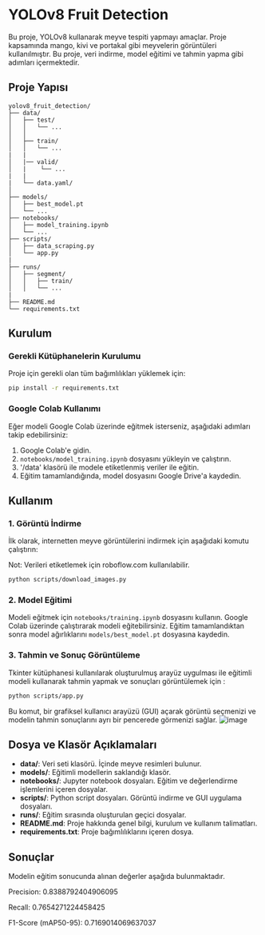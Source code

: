 
# YOLOv8 Fruit Detection

Bu proje, YOLOv8 kullanarak meyve tespiti yapmayı amaçlar. Proje kapsamında mango, kivi ve portakal gibi meyvelerin görüntüleri kullanılmıştır. Bu proje, veri indirme, model eğitimi ve tahmin yapma gibi adımları içermektedir.

## Proje Yapısı

```
yolov8_fruit_detection/
├── data/
│   ├── test/
│   │   └── ...  
│   │   
│   ├── train/
│   │   └── ...
|   |
│   |── valid/
│   |    └── ...
|   |
|   └── data.yaml/
│       
├── models/
│   ├── best_model.pt
│   └── ...
├── notebooks/
│   ├── model_training.ipynb
│   └── ...
├── scripts/
│   ├── data_scraping.py
│   └── app.py
|
├── runs/
│   ├── segment/
│   │   ├── train/
│   │   └── ...
|
├── README.md
└── requirements.txt
```

## Kurulum

### Gerekli Kütüphanelerin Kurulumu

Proje için gerekli olan tüm bağımlılıkları yüklemek için:

```bash
pip install -r requirements.txt
```

### Google Colab Kullanımı

Eğer modeli Google Colab üzerinde eğitmek isterseniz, aşağıdaki adımları takip edebilirsiniz:

1. Google Colab'e gidin.
2. `notebooks/model_training.ipynb` dosyasını yükleyin ve çalıştırın.
3. '/data' klasörü ile modele etiketlenmiş veriler ile eğitin. 
4. Eğitim tamamlandığında, model dosyasını Google Drive'a kaydedin.

## Kullanım

### 1. Görüntü İndirme

İlk olarak, internetten meyve görüntülerini indirmek için aşağıdaki komutu çalıştırın:

Not: Verileri etiketlemek için roboflow.com kullanılabilir.

```bash
python scripts/download_images.py
```

### 2. Model Eğitimi

Modeli eğitmek için `notebooks/training.ipynb` dosyasını kullanın. Google Colab üzerinde çalıştırarak modeli eğitebilirsiniz. Eğitim tamamlandıktan sonra model ağırlıklarını `models/best_model.pt` dosyasına kaydedin.

### 3. Tahmin ve Sonuç Görüntüleme

Tkinter kütüphanesi kullanılarak oluşturulmuş arayüz uygulması ile eğitimli modeli kullanarak tahmin yapmak ve sonuçları görüntülemek için :

```bash
python scripts/app.py
```

Bu komut, bir grafiksel kullanıcı arayüzü (GUI) açarak görüntü seçmenizi ve modelin tahmin sonuçlarını ayrı bir pencerede görmenizi sağlar.
![image](https://github.com/aliozen0/YOLOv8_Instance_Segmentation_Fruit/assets/113714644/d125046e-3843-4a5e-9875-e0227002d366)

## Dosya ve Klasör Açıklamaları

- **data/**: Veri seti klasörü. İçinde meyve resimleri bulunur.
- **models/**: Eğitimli modellerin saklandığı klasör.
- **notebooks/**: Jupyter notebook dosyaları. Eğitim ve değerlendirme işlemlerini içeren dosyalar.
- **scripts/**: Python script dosyaları. Görüntü indirme ve GUI uygulama dosyaları.
- **runs/**: Eğitim sırasında oluşturulan geçici dosyalar.
- **README.md**: Proje hakkında genel bilgi, kurulum ve kullanım talimatları.
- **requirements.txt**: Proje bağımlılıklarını içeren dosya.

## Sonuçlar
Modelin eğitim sonucunda alınan değerler aşağıda bulunmaktadır.

Precision: 0.8388792404906095

Recall: 0.7654271224458425

F1-Score (mAP50-95): 0.7169014069637037


